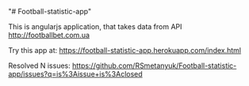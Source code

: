 "# Football-statistic-app" 

This is angularjs application, that takes data from API http://footballbet.com.ua

Try this app at: https://football-statistic-app.herokuapp.com/index.html

Resolved N issues: https://github.com/RSmetanyuk/Football-statistic-app/issues?q=is%3Aissue+is%3Aclosed